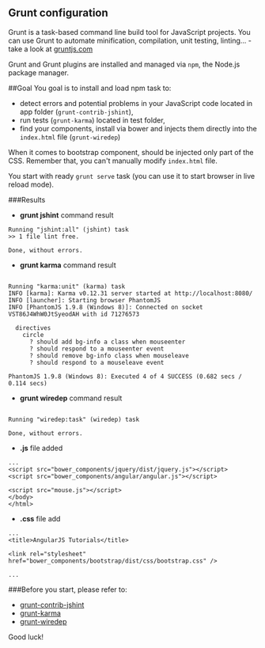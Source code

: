 ## Grunt configuration

Grunt is a task-based command line build tool for JavaScript projects. 
You can use Grunt to automate minification, compilation, unit testing, linting... - take a look at [gruntjs.com](http://gruntjs.com/)

Grunt and Grunt plugins are installed and managed via `npm`, the Node.js package manager.


##Goal
You goal is to install and load npm task to:
 * detect errors and potential problems in your JavaScript code located in app folder (`grunt-contrib-jshint`),
 * run tests (`grunt-karma`) located in test folder, 
 * find your components, install via bower and injects them directly into the `index.html` file (`grunt-wiredep`)
 
When it comes to bootstrap component, should be injected only part of the CSS. Remember that, you can't manually modify `index.html` file.

You start with ready `grunt serve` task (you can use it to start browser in live reload mode).

###Results
* **grunt jshint** command result

```
Running "jshint:all" (jshint) task
>> 1 file lint free.

Done, without errors.
```

* **grunt karma** command result

```

Running "karma:unit" (karma) task
INFO [karma]: Karma v0.12.31 server started at http://localhost:8080/
INFO [launcher]: Starting browser PhantomJS
INFO [PhantomJS 1.9.8 (Windows 8)]: Connected on socket VST86J4WhW0JtSyeodAH with id 71276573

  directives
    circle
      ? should add bg-info a class when mouseenter
      ? should respond to a mouseenter event
      ? should remove bg-info class when mouseleave
      ? should respond to a mouseleave event

PhantomJS 1.9.8 (Windows 8): Executed 4 of 4 SUCCESS (0.682 secs / 0.114 secs)

```

* **grunt wiredep** command result

```

Running "wiredep:task" (wiredep) task

Done, without errors.
```

* **.js** file added

```
...
<script src="bower_components/jquery/dist/jquery.js"></script>
<script src="bower_components/angular/angular.js"></script>

<script src="mouse.js"></script>
</body>
</html>
```

* **.css** file add
```
...
<title>AngularJS Tutorials</title>

<link rel="stylesheet" href="bower_components/bootstrap/dist/css/bootstrap.css" />

...
```

###Before you start, please refer to:
* [grunt-contrib-jshint](https://github.com/gruntjs/grunt-contrib-jshint)
* [grunt-karma](https://github.com/karma-runner/grunt-karma)
* [grunt-wiredep](https://github.com/stephenplusplus/grunt-wiredep)

Good luck!
